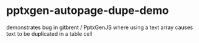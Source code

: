 # pptxgen-autopage-dupe-demo
demonstrates bug in gitbrent / PptxGenJS where using a text array causes text to be duplicated in a table cell
